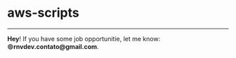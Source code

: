 # aws-scripts


<hr>
<strong>Hey</strong>! If you have some job opportunitie, let me know: <br>
🟢<strong>rnvdev.contato@gmail.com</strong>.
